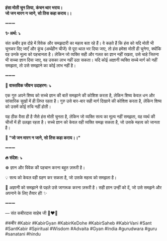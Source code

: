 **हंसा मोती चुन लिया, कंचन थार भराय।**\
**जो जन मारग न जाने, सो तिस कहा कराय।।**

➖➖➖

**✨ अर्थ: ⤵**

संत कबीर इस दोहे में विवेक और समझदारी का महत्व बता रहे हैं। वे कहते हैं कि हंस को यदि मोती भी चुनकर दिए जाएँ और कूंच (अर्थहीन चीजें) से पूरा थाल भर दिया जाए, तो हंस हमेशा मोती ही चुनेगा, क्योंकि वह उनके मूल्य को पहचानता है। लेकिन जो व्यक्ति सही और गलत का ज्ञान नहीं रखता, उसे चाहे जितना भी सच्चा ज्ञान दिया जाए, वह उसका लाभ नहीं उठा सकता। यदि कोई अज्ञानी व्यक्ति सच्चे मार्ग को नहीं समझता, तो उसे समझाने का कोई लाभ नहीं है।

➖➖➖

**🌾 वास्तविक जीवन उदाहरण: ⤵**

एक गुरु अपने शिष्य को सच्चे ज्ञान की बातें समझाने की कोशिश करता है, लेकिन शिष्य केवल धन और सांसारिक सुखों में ही लिप्त रहता है। गुरु उसे बार-बार सही मार्ग दिखाने की कोशिश करता है, लेकिन शिष्य को उसमें कोई रुचि नहीं होती।

यह ठीक वैसा ही है जैसे हंस मोती चुनता है, लेकिन जो व्यक्ति सत्य का मूल्य नहीं समझता, वह व्यर्थ की चीजों में ही उलझा रहता है। सच्चे ज्ञान को केवल वही व्यक्ति समझ सकता है, जो उसके महत्व को जानता है।

**📜 "जो जन मारग न जाने, सो तिस कहा कराय।।"**

➖➖➖

**🔥 संदेश: ⤵**

☸ ज्ञान और विवेक की पहचान करना बहुत ज़रूरी है।

💡 सत्य को केवल वही ग्रहण कर सकता है, जो उसके महत्व को समझता है।

🙏 अज्ञानी को समझाने से पहले उसे जागरूक करना ज़रूरी है। सही ज्ञान उन्हीं को दें, जो उसे समझने और अपनाने के लिए तैयार हों! ✨

➖➖➖

— संत कबीरदास साहेब जी 🙏❤️💯

#कबीर #Kabir #KabirGyan #KabirKeDohe #KabirSaheb #KabirVani #Sant #SantKabir #Spiritual #Wisdom #Advaita #Gyan #India #gurudwara #guru #sanatani #hindu
